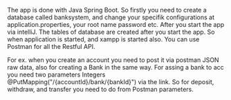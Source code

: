 The app is done with Java Spring Boot. 
So firstly you need to create a database called banksystem, and change your specifik configurations at application.properties, your root name password etc.
After you start the app via intelliJ. The tables of database are created after you start the app.
So when application is started, and xampp is started also. You can use Postman for all the Restful API.

For ex. when you create an account you need to post it via postman JSON raw data, also for creating a Bank in the same way.
For assing a bank to acc you need two parameters Integers @PutMapping("/{accountId}/bank/{bankId}") via the link.
So for deposit, withdraw, and transfer you need to do from Postman parameters.
